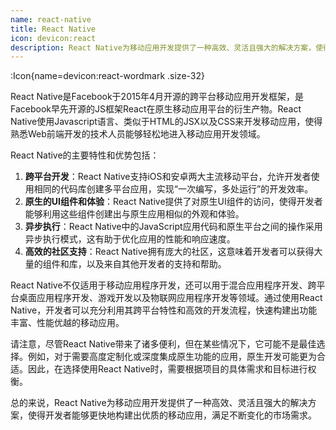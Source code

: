 ```yaml
---
name: react-native
title: React Native
icon: devicon:react
description: React Native为移动应用开发提供了一种高效、灵活且强大的解决方案，使得开发者能够更快地构建出优质的移动应用，满足不断变化的市场需求。
---
```



:Icon{name=devicon:react-wordmark .size-32}

React Native是Facebook于2015年4月开源的跨平台移动应用开发框架，是Facebook早先开源的JS框架React在原生移动应用平台的衍生产物。React Native使用Javascript语言、类似于HTML的JSX以及CSS来开发移动应用，使得熟悉Web前端开发的技术人员能够轻松地进入移动应用开发领域。

React Native的主要特性和优势包括：

1. **跨平台开发**：React Native支持iOS和安卓两大主流移动平台，允许开发者使用相同的代码库创建多平台应用，实现“一次编写，多处运行”的开发效率。
2. **原生的UI组件和体验**：React Native提供了对原生UI组件的访问，使得开发者能够利用这些组件创建出与原生应用相似的外观和体验。
3. **异步执行**：React Native中的JavaScript应用代码和原生平台之间的操作采用异步执行模式，这有助于优化应用的性能和响应速度。
4. **高效的社区支持**：React Native拥有庞大的社区，这意味着开发者可以获得大量的组件和库，以及来自其他开发者的支持和帮助。

React Native不仅适用于移动应用程序开发，还可以用于混合应用程序开发、跨平台桌面应用程序开发、游戏开发以及物联网应用程序开发等领域。通过使用React Native，开发者可以充分利用其跨平台特性和高效的开发流程，快速构建出功能丰富、性能优越的移动应用。

请注意，尽管React Native带来了诸多便利，但在某些情况下，它可能不是最佳选择。例如，对于需要高度定制化或深度集成原生功能的应用，原生开发可能更为合适。因此，在选择使用React Native时，需要根据项目的具体需求和目标进行权衡。

总的来说，React Native为移动应用开发提供了一种高效、灵活且强大的解决方案，使得开发者能够更快地构建出优质的移动应用，满足不断变化的市场需求。
